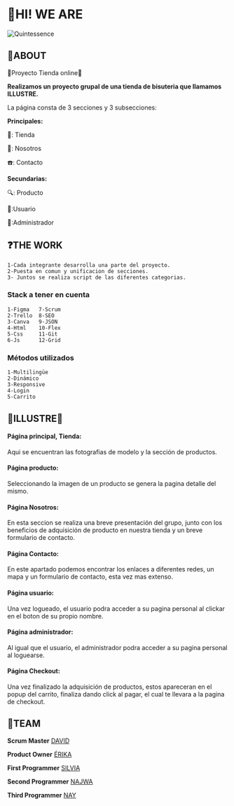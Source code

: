 <h1>👋HI! WE ARE</h1>

![Quintessence](https://github.com/user-attachments/assets/6f496b40-a523-4a28-9eee-df2813c5c65b)

<h2>🚀ABOUT</h2>
💫Proyecto Tienda online💫

**Realizamos un proyecto grupal de una tienda de bisuteria que llamamos ILLUSTRE.**

La página consta de 3 secciones y 3 subsecciones:

 **Principales:**
 
💍: Tienda 

👯: Nosotros

☎️: Contacto

**Secundarias:**

🔍: Producto

🫵:Usuario

🥇:Administrador


<h2>❓THE WORK</h2>

    1-Cada integrante desarrolla una parte del proyecto.
    2-Puesta en comun y unificacion de secciones.
    3- Juntos se realiza script de las diferentes categorias.    

<h3>Stack a tener en cuenta</h3>

    1-Figma   7-Scrum
    2-Trello  8-SEO
    3-Canva   9-JSON
    4-Html    10-Flex
    5-Css     11-Git
    6-Js      12-Grid

<h3>Métodos utilizados</h3>

    1-Multilingüe
    2-Dinámico
    3-Responsive
    4-Login
    5-Carrito

<h2>💎ILLUSTRE💎</h2>

#### Página principal, Tienda:
Aqui se encuentran las fotografias de modelo y la sección de productos.




#### Página producto:
Seleccionando la imagen de un producto se genera la pagina detalle del mismo.




#### Página Nosotros:
En esta seccion se realiza una breve presentación del grupo, junto con los beneficios de adquisición de producto en nuestra tienda y un breve formulario de contacto.




#### Página Contacto:
En este apartado podemos encontrar los enlaces a diferentes redes, un mapa y un formulario de contacto, esta vez mas extenso.




#### Página usuario:
Una vez logueado, el usuario podra acceder a su pagina personal al clickar en el boton de su propio nombre.




#### Página administrador:
Al igual que el usuario, el administrador podra acceder a su pagina personal al loguearse.



#### Página Checkout:
Una vez finalizado la adquisición de productos, estos apareceran en el popup del carrito, finaliza dando click al pagar, el cual te llevara a la pagina de checkout.





<h2>👥TEAM</h2>

**Scrum Master**
[DAVID](https://github.com/Davis-10)

**Product Owner**
[ÉRIKA](https://github.com/Erika-Fullstack)

**First Programmer**
[SILVIA](https://github.com/silvia76-max)

**Second Programmer**
[NAJWA](https://github.com/Najwaelqortobi)

**Third Programmer**
[NAY](https://github.com/naytxi)


